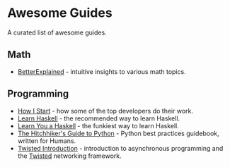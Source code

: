 # Awesome Guides

A curated list of awesome guides.

## Math

* [BetterExplained](http://betterexplained.com/) - intuitive insights to various math topics.

## Programming

* [How I Start](http://howistart.org/) - how some of the top developers do their work.
* [Learn Haskell](https://github.com/bitemyapp/learnhaskell) - the recommended way to learn Haskell.
* [Learn You a Haskell](http://learnyouahaskell.com/) - the funkiest way to learn Haskell.
* [The Hitchhiker's Guide to Python](http://docs.python-guide.org/) - Python best practices guidebook, written for Humans.
* [Twisted Introduction](http://krondo.com/?page_id=1327) - introduction to asynchronous programming and the [Twisted](https://twistedmatrix.com/) networking framework.

